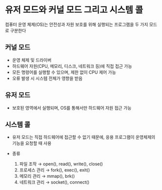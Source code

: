 # 유저 모드와 커널 모드 그리고 시스템 콜 
컴퓨터 운영 체제(OS)는 안전성과 자원 보호를 위해 실행되는 프로그램을 두 가지 모드로 구분한다 

## 커널 모드 
- 운영 체제 및 드라이버
- 하드웨어 자원(CPU, 메모리, 디스크, 네트워크 등)에 직접 접근 가능
- 모든 명령어를 실행할 수 있으며, 제한 없이 CPU 제어 가능
- 오류 발생 시 시스템 전체가 영향을 받음

## 유저 모드 
- 보호된 영역에서 실행되며, OS를 통해서만 하드웨어 자원 접근 가능 

## 시스템 콜
- 유저 모드는 직접 하드웨어에 접근할 수 없기 때문에, 응용 프로그램이 운영체제의 기능을 요청할 때 사용  

- 종류
    1. 파일 조작 → open(), read(), write(), close()
    2. 프로세스 관리 → fork(), exec(), exit()
    3. 메모리 관리 → mmap(), brk()
    4. 네트워크 관리 → socket(), connect()